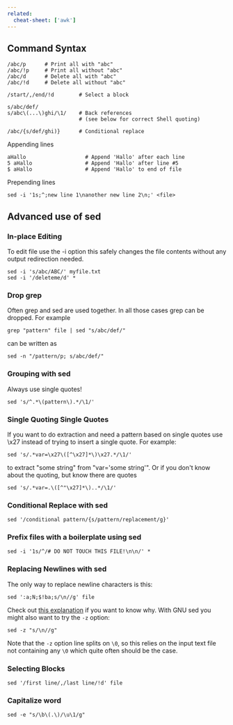 ```yaml
---
related:
  cheat-sheet: ['awk']
---
```


## Command Syntax

    /abc/p      # Print all with "abc"
    /abc/!p     # Print all without "abc"
    /abc/d      # Delete all with "abc"
    /abc/!d     # Delete all without "abc"

    /start/,/end/!d        # Select a block

    s/abc/def/
    s/abc\(...\)ghi/\1/    # Back references 
                           # (see below for correct Shell quoting)

    /abc/{s/def/ghi)}      # Conditional replace

Appending lines

    aHallo                   # Append 'Hallo' after each line
    5 aHallo                 # Append 'Hallo' after line #5
    $ aHallo                 # Append 'Hallo' to end of file
    
Prepending lines

    sed -i '1s;^;new line 1\nanother new line 2\n;' <file>

## Advanced use of sed

### In-place Editing

To edit file use the -i option this safely changes the file contents
without any output redirection needed.

    sed -i 's/abc/ABC/' myfile.txt
    sed -i '/deleteme/d' *

### Drop grep

Often grep and sed are used together. In all those cases grep can be
dropped. For example

    grep "pattern" file | sed "s/abc/def/"

can be written as

    sed -n "/pattern/p; s/abc/def/"

### Grouping with sed

Always use single quotes!

    sed 's/^.*\(pattern\).*/\1/'

### Single Quoting Single Quotes

If you want to do extraction and need a pattern based on single quotes
use \\x27 instead of trying to insert a single quote. For example:

    sed 's/.*var=\x27\([^\x27]*\)\x27.*/\1/'

to extract "some string" from "var='some string'". Or if you don't know
about the quoting, but know there are quotes

    sed 's/.*var=.\([^"\x27]*\)..*/\1/'

### Conditional Replace with sed

    sed '/conditional pattern/{s/pattern/replacement/g}'

### Prefix files with a boilerplate using sed

    sed -i '1s/^/# DO NOT TOUCH THIS FILE!\n\n/' *

### Replacing Newlines with sed

The only way to replace newline characters is this:

    sed ':a;N;$!ba;s/\n//g' file

Check out [this explanation](/Removing-newlines-with-sed) if you want to
know why. With GNU sed you might also want to try the `-z` option:

    sed -z "s/\n//g"
    
Note that the `-z` option line splits on `\0`, so this relies on the input
text file not containing any `\0` which quite often should be the case.

### Selecting Blocks

    sed '/first line/,/last line/!d' file
    
### Capitalize word

    sed -e "s/\b\(.\)/\u\1/g"
